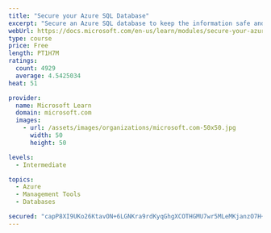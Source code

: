 ```yaml
---
title: "Secure your Azure SQL Database"
excerpt: "Secure an Azure SQL database to keep the information safe and diagnose potential security concerns as they happen."
webUrl: https://docs.microsoft.com/en-us/learn/modules/secure-your-azure-sql-database/
type: course
price: Free
length: PT1H7M
ratings:
  count: 4929
  average: 4.5425034
heat: 51

provider:
  name: Microsoft Learn
  domain: microsoft.com
  images:
    - url: /assets/images/organizations/microsoft.com-50x50.jpg
      width: 50
      height: 50

levels:
  - Intermediate

topics:
  - Azure
  - Management Tools
  - Databases

secured: "capP8XI9UKo26KtavON+6LGNKra9rdKyqGhgXCOTHGMU7wr5MLeMKjanzO7H+k52y+/kuuRp5tmQZc/A4uw8nCb+nLD+nRbOuFBJR7vvx+rVwFQD+AzISIBBlbxmG+X63oGaByUCoUcvpMRoRK8Yb0Q0VMX2dNGTM1nCAyP9N2yi0HEPim9oRTseP1D9ns/wdefLMOo062ISJTFHf5WXj3yqIoDA+qjB8lOXvKwxNwo8yNp/UqeqrqKHvbQT6mJX90oA4zHhP0YTsifFSbnf/knQxXfWTlPkyUPRquQNi4mV7ZkPKtWff+Kqi9NsunOqN517uc3MimXP3c4RQh/llEjpsP7UgZ7EmxEbaJAyo1W6f6wGRKuME+7bSUjHit2EOo1NZv3LUqKwxCAn1bZGDLPBwqrWBtKLeFT2aGnZlvA=;JZRGdRCMtOHQ/7de9/3VhA=="
---
```


